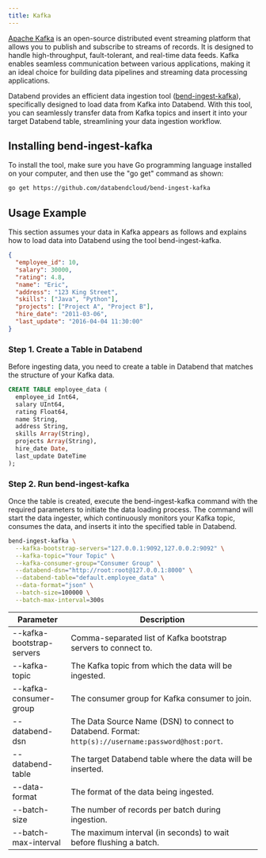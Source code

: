 ```yaml
---
title: Kafka
---
```


[Apache Kafka](https://kafka.apache.org/) is an open-source distributed event streaming platform that allows you to publish and subscribe to streams of records. It is designed to handle high-throughput, fault-tolerant, and real-time data feeds. Kafka enables seamless communication between various applications, making it an ideal choice for building data pipelines and streaming data processing applications.

Databend provides an efficient data ingestion tool ([bend-ingest-kafka](https://github.com/databendcloud/bend-ingest-kafka)), specifically designed to load data from Kafka into Databend. With this tool, you can seamlessly transfer data from Kafka topics and insert it into your target Databend table, streamlining your data ingestion workflow. 

## Installing bend-ingest-kafka

To install the tool, make sure you have Go programming language installed on your computer, and then use the "go get" command as shown:

```bash
go get https://github.com/databendcloud/bend-ingest-kafka
```
## Usage Example

This section assumes your data in Kafka appears as follows and explains how to load data into Databend using the tool bend-ingest-kafka.

```json
{
  "employee_id": 10,
  "salary": 30000,
  "rating": 4.8,
  "name": "Eric",
  "address": "123 King Street",
  "skills": ["Java", "Python"],
  "projects": ["Project A", "Project B"],
  "hire_date": "2011-03-06",
  "last_update": "2016-04-04 11:30:00"
}
```

### Step 1. Create a Table in Databend

Before ingesting data, you need to create a table in Databend that matches the structure of your Kafka data.

```sql
CREATE TABLE employee_data (
  employee_id Int64,
  salary UInt64,
  rating Float64,
  name String,
  address String,
  skills Array(String),
  projects Array(String),
  hire_date Date,
  last_update DateTime
);
```

### Step 2. Run bend-ingest-kafka

Once the table is created, execute the bend-ingest-kafka command with the required parameters to initiate the data loading process. The command will start the data ingester, which continuously monitors your Kafka topic, consumes the data, and inserts it into the specified table in Databend.

```bash
bend-ingest-kafka \
  --kafka-bootstrap-servers="127.0.0.1:9092,127.0.0.2:9092" \
  --kafka-topic="Your Topic" \
  --kafka-consumer-group="Consumer Group" \
  --databend-dsn="http://root:root@127.0.0.1:8000" \
  --databend-table="default.employee_data" \
  --data-format="json" \
  --batch-size=100000 \
  --batch-max-interval=300s
```

| Parameter                 	| Description                                                                                         	|
|---------------------------	|-----------------------------------------------------------------------------------------------------	|
| --kafka-bootstrap-servers 	| Comma-separated list of Kafka bootstrap servers to connect to.                                      	|
| --kafka-topic             	| The Kafka topic from which the data will be ingested.                                               	|
| --kafka-consumer-group    	| The consumer group for Kafka consumer to join.                                                      	|
| --databend-dsn            	| The Data Source Name (DSN) to connect to Databend. Format: `http(s)://username:password@host:port`. 	|
| --databend-table          	| The target Databend table where the data will be inserted.                                          	|
| --data-format             	| The format of the data being ingested.                                                              	|
| --batch-size              	| The number of records per batch during ingestion.                                                   	|
| --batch-max-interval      	| The maximum interval (in seconds) to wait before flushing a batch.                                  	|